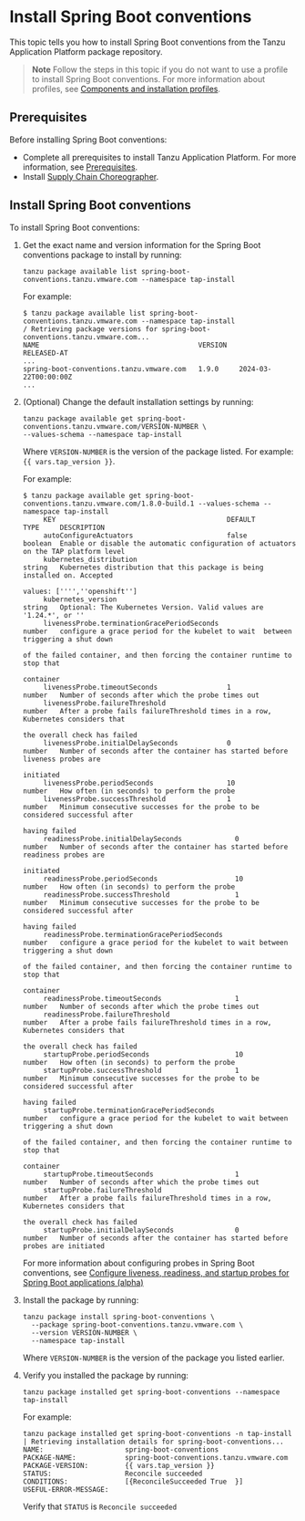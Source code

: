 # Install Spring Boot conventions

This topic tells you how to install Spring Boot conventions from the Tanzu Application Platform
package repository.

> **Note** Follow the steps in this topic if you do not want to use a profile to install
> Spring Boot conventions.
> For more information about profiles, see
> [Components and installation profiles](../about-package-profiles.hbs.md).

## <a id='prereqs'></a>Prerequisites

Before installing Spring Boot conventions:

- Complete all prerequisites to install Tanzu Application Platform. For more information, see
  [Prerequisites](../prerequisites.hbs.md).
- Install [Supply Chain Choreographer](../scc/install-scc.hbs.md).

## <a id='install-spring-boot-conv'></a> Install Spring Boot conventions

To install Spring Boot conventions:

1. Get the exact name and version information for the Spring Boot conventions package to install
   by running:

   ```console
   tanzu package available list spring-boot-conventions.tanzu.vmware.com --namespace tap-install
   ```

   For example:

   ```console
   $ tanzu package available list spring-boot-conventions.tanzu.vmware.com --namespace tap-install
   / Retrieving package versions for spring-boot-conventions.tanzu.vmware.com...
   NAME                                       VERSION           RELEASED-AT
   ...
   spring-boot-conventions.tanzu.vmware.com   1.9.0     2024-03-22T00:00:00Z
   ...
   ```

1. (Optional) Change the default installation settings by running:

    ```console
    tanzu package available get spring-boot-conventions.tanzu.vmware.com/VERSION-NUMBER \
    --values-schema --namespace tap-install
    ```

    Where `VERSION-NUMBER` is the version of the package listed. For example: `{{ vars.tap_version }}`.

    For example:

    ```console
    $ tanzu package available get spring-boot-conventions.tanzu.vmware.com/1.8.0-build.1 --values-schema --namespace tap-install
         KEY                                          DEFAULT             TYPE     DESCRIPTION
         autoConfigureActuators                       false               boolean  Enable or disable the automatic configuration of actuators on the TAP platform level
         kubernetes_distribution                                          string   Kubernetes distribution that this package is being installed on. Accepted
                                                                                   values: ['''',''openshift'']
         kubernetes_version                                               string   Optional: The Kubernetes Version. Valid values are '1.24.*', or ''
         livenessProbe.terminationGracePeriodSeconds                      number   configure a grace period for the kubelet to wait  between triggering a shut down
                                                                                   of the failed container, and then forcing the container runtime to stop that
                                                                                   container
         livenessProbe.timeoutSeconds                 1                   number   Number of seconds after which the probe times out
         livenessProbe.failureThreshold                                   number   After a probe fails failureThreshold times in a row, Kubernetes considers that
                                                                                   the overall check has failed
         livenessProbe.initialDelaySeconds            0                   number   Number of seconds after the container has started before liveness probes are
                                                                                   initiated
         livenessProbe.periodSeconds                  10                  number   How often (in seconds) to perform the probe
         livenessProbe.successThreshold               1                   number   Minimum consecutive successes for the probe to be considered successful after
                                                                                   having failed
         readinessProbe.initialDelaySeconds             0                 number   Number of seconds after the container has started before readiness probes are
                                                                                   initiated
         readinessProbe.periodSeconds                   10                number   How often (in seconds) to perform the probe
         readinessProbe.successThreshold                1                 number   Minimum consecutive successes for the probe to be considered successful after
                                                                                   having failed
         readinessProbe.terminationGracePeriodSeconds                     number   configure a grace period for the kubelet to wait between triggering a shut down
                                                                                   of the failed container, and then forcing the container runtime to stop that
                                                                                   container
         readinessProbe.timeoutSeconds                  1                 number   Number of seconds after which the probe times out
         readinessProbe.failureThreshold                                  number   After a probe fails failureThreshold times in a row, Kubernetes considers that
                                                                                   the overall check has failed
         startupProbe.periodSeconds                     10                number   How often (in seconds) to perform the probe
         startupProbe.successThreshold                  1                 number   Minimum consecutive successes for the probe to be considered successful after
                                                                                   having failed
         startupProbe.terminationGracePeriodSeconds                       number   configure a grace period for the kubelet to wait between triggering a shut down
                                                                                   of the failed container, and then forcing the container runtime to stop that
                                                                                   container
         startupProbe.timeoutSeconds                    1                 number   Number of seconds after which the probe times out
         startupProbe.failureThreshold                                    number   After a probe fails failureThreshold times in a row, Kubernetes considers that
                                                                                   the overall check has failed
         startupProbe.initialDelaySeconds               0                 number   Number of seconds after the container has started before probes are initiated
    ```

   For more information about configuring probes in Spring Boot conventions, see
   [Configure liveness, readiness, and startup probes for Spring Boot applications (alpha)](config-probes.hbs.md)

1. Install the package by running:

   ```console
   tanzu package install spring-boot-conventions \
     --package spring-boot-conventions.tanzu.vmware.com \
     --version VERSION-NUMBER \
     --namespace tap-install
   ```

   Where `VERSION-NUMBER` is the version of the package you listed earlier.

1. Verify you installed the package by running:

   ```console
   tanzu package installed get spring-boot-conventions --namespace tap-install
   ```

   For example:

   ```console
   tanzu package installed get spring-boot-conventions -n tap-install
   | Retrieving installation details for spring-boot-conventions...
   NAME:                    spring-boot-conventions
   PACKAGE-NAME:            spring-boot-conventions.tanzu.vmware.com
   PACKAGE-VERSION:         {{ vars.tap_version }}
   STATUS:                  Reconcile succeeded
   CONDITIONS:              [{ReconcileSucceeded True  }]
   USEFUL-ERROR-MESSAGE:
   ```

   Verify that `STATUS` is `Reconcile succeeded`
